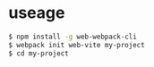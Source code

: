 # useage

``` bash
$ npm install -g web-webpack-cli
$ webpack init web-vite my-project
$ cd my-project
```
